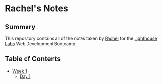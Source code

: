 # Rachel's Notes

## Summary

This repository contains all of the notes taken by [Rachel](https://github.com/rachelpr) for the [Lighthouse Labs](https://www.lighthouselabs.ca/) Web Development Bootcamp.

## Table of Contents

* [Week 1](/Week_1)
  * [Day 1](/Week_1/Day_1)